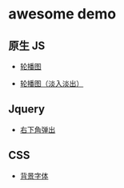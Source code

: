 awesome demo
============

## 原生 JS

- [轮播图](https://0x0ffff.github.io/awesome-demo/scroll-view/)

- [轮播图（淡入淡出）](https://0x0ffff.github.io/awesome-demo/scroll-view-opacity/)

## Jquery

- [右下角弹出](https://0x0ffff.github.io/awesome-demo/ad-jquery/)

## CSS

- [背景字体](https://0x0ffff.github.io/awesome-demo/background-font/)
